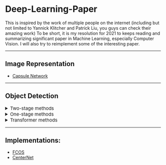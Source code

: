 # Deep-Learning-Paper

This is inspired by the work of multiple people on the internet (including but not limited to Yannick Klitcher and Patrick Liu, you guys can check their amazing work)
To be short, it is my resolution for 2021 to keeps reading and summarizing significant paper in Machine Learning, especially Computer Vision. I will also try to reimplement some of the interesting paper.

****
## Image Representation

- [Capsule Network](https://github.com/tson1997/Deep-Learning-Paper/blob/main/Image%20Representation/CapsNet.md)

****
## Object Detection
<details>
<summary style='font-size:15px;'>Two-stage methods</summary>

- [Faster RCNN](https://github.com/tson1997/Deep-Learning-Paper/blob/main/Object%20Detection/Two-Stage/Faster%20RCNN.md)
  
</details>

<details>
<summary style='font-size:15px;'>One-stage methods</summary>
  
- [Fully Convolutional One Stage Detector (FCOS)](https://github.com/tson1997/Deep-Learning-Paper/blob/main/Object%20Detection/One-Stage/FCOS.md)

- [CenterNet: Object as Points](https://github.com/tson1997/Deep-Learning-Paper/blob/main/Object%20Detection/One-Stage/CenterNet.md)
</details>

<details>
<summary style='font-size:15px;'>Transformer methods</summary>

- [Detection Transformer (DETR)](https://github.com/tson1997/Deep-Learning-Paper/blob/main/Object%20Detection/Transformer/DETR.md)

- [TSP FCOS](https://github.com/tson1997/Deep-Learning-Paper/blob/main/Object%20Detection/Transformer/TSP%20FCOS.md)

- [Deformable DETR](https://github.com/tson1997/Deep-Learning-Paper/blob/main/Object%20Detection/Transformer/Deformable%20DETR.md)
</details>

****
## Implementations:

- [FCOS]( https://github.com/tson1997/simple_fcos_pytorch)
- [CenterNet](https://github.com/tson1997/CenterNet-ReImplementation)
